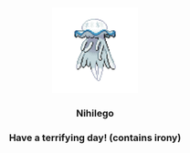 <p align="center">
    <img src="https://raw.githubusercontent.com/PokeAPI/sprites/master/sprites/pokemon/793.png" width="150" height="150">
</p>
<h3 align="center"> <b>Nihilego</b></h3>
<h3 align="center">Have a terrifying day! (contains irony)</h3>
